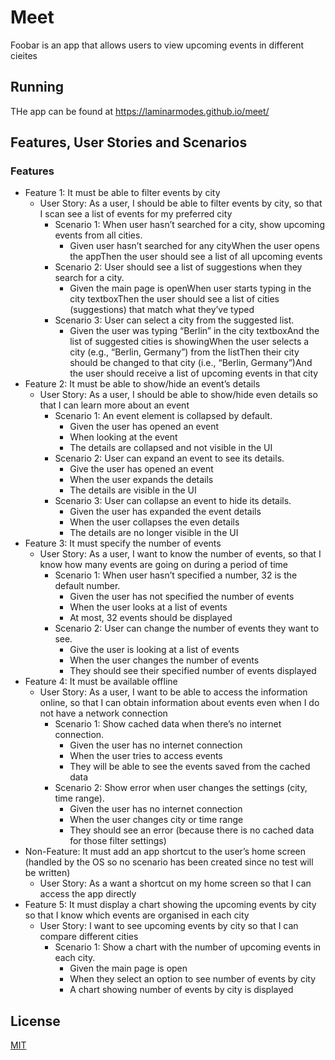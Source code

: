 # Meet

Foobar is an app that allows users to view upcoming events in different cieites

## Running

THe app can be found at https://laminarmodes.github.io/meet/

## Features, User Stories and Scenarios

### Features
- Feature 1: It must be able to filter events by city
    - User Story: As a user, I should be able to filter events by city, so that I scan see a list of events for my preferred city
        - Scenario 1: When user hasn’t searched for a city, show upcoming events from all cities.
            - Given user hasn’t searched for any cityWhen the user opens the appThen the user should see a list of all upcoming events
        - Scenario 2: User should see a list of suggestions when they search for a city.
            - Given the main page is openWhen user starts typing in the city textboxThen the user should see a list of cities (suggestions) that match what they’ve typed
        - Scenario 3: User can select a city from the suggested list.
            - Given the user was typing “Berlin” in the city textboxAnd the list of suggested cities is showingWhen the user selects a city (e.g., “Berlin, Germany”) from the listThen their city should be changed to that city (i.e., “Berlin, Germany”)And the user should receive a list of upcoming events in that city
- Feature 2: It must be able to show/hide an event’s details
    - User Story: As a user, I should be able to show/hide even details so that I can learn more about an event
        - Scenario 1: An event element is collapsed by default.
            - Given the user has opened an event
            - When looking at the event
            - The details are collapsed and not visible in the UI
        - Scenario 2: User can expand an event to see its details.
            - Give the user has opened an event
            - When the user expands the details
            - The details are visible in the UI
        - Scenario 3: User can collapse an event to hide its details.
            - Given the user has expanded the event details
            - When the user collapses the even details
            - The details are no longer visible in the UI
- Feature 3: It must specify the number of events
    - User Story: As a user, I want to know the number of events, so that I know how many events are going on during a period of time
        - Scenario 1: When user hasn’t specified a number, 32 is the default number.
            - Given the user has not specified the number of events
            - When the user looks at a list of events
            - At most, 32 events should be displayed
        - Scenario 2: User can change the number of events they want to see.
            - Give the user is looking at a list of events
            - When the user changes the number of events
            - They should see their specified number of events displayed
- Feature 4: It must be available offline
    - User Story: As a user, I want to be able to access the information online, so that I can obtain information about events even when I do not have a network connection
        - Scenario 1: Show cached data when there’s no internet connection.
            - Given the user has no internet connection
            - When the user tries to access events
            - They will be able to see the events saved from the cached data
        - Scenario 2: Show error when user changes the settings (city, time range).
            - Given the user has no internet connection
            - When the user changes city or time range
            - They should see an error (because there is no cached data for those filter settings)
- Non-Feature: It must add an app shortcut to the user’s home screen (handled by the OS so no scenario has been created since no test will be written)
    - User Story: As a want a shortcut on my home screen so that I can access the app directly
- Feature 5: It must display a chart showing the upcoming events by city so that I know which events are organised in each city
    - User Story: I want to see upcoming events by city so that I can compare different cities
        - Scenario 1: Show a chart with the number of upcoming events in each city.
            - Given the main page is open 
            - When they select an option to see number of events by city 
            - A chart showing number of events by city is displayed

## License
[MIT](https://choosealicense.com/licenses/mit/)